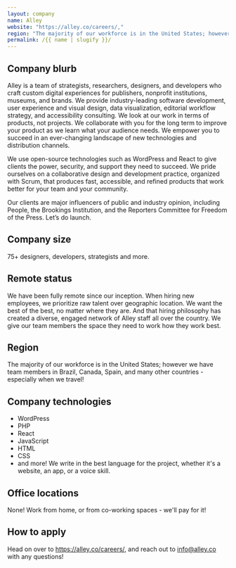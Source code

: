 ```yaml
---
layout: company
name: Alley
website: "https://alley.co/careers/,"
region: "The majority of our workforce is in the United States; however we have team members in Brazil, Canada, Spain, and many other countries - especially when we travel!"
permalink: /{{ name | slugify }}/
---
```


## Company blurb

Alley is a team of strategists, researchers, designers, and developers who craft custom digital experiences for publishers, nonprofit institutions, museums, and brands. We provide industry-leading software development, user experience and visual design, data visualization, editorial workflow strategy, and accessibility consulting. We look at our work in terms of products, not projects. We collaborate with you for the long term to improve your product as we learn what your audience needs. We empower you to succeed in an ever-changing landscape of new technologies and distribution channels.

We use open-source technologies such as WordPress and React to give clients the power, security, and support they need to succeed. We pride ourselves on a collaborative design and development practice, organized with Scrum, that produces fast, accessible, and refined products that work better for your team and your community.

Our clients are major influencers of public and industry opinion, including People, the Brookings Institution, and the Reporters Committee for Freedom of the Press. Let’s do launch.

## Company size

75+ designers, developers, strategists and more.

## Remote status

We have been fully remote since our inception. When hiring new employees, we prioritize raw talent over geographic location. We want the best of the best, no matter where they are. And that hiring philosophy has created a diverse, engaged network of Alley staff all over the country. We give our team members the space they need to work how they work best.  

## Region

The majority of our workforce is in the United States; however we have team members in Brazil, Canada, Spain, and many other countries - especially when we travel!

## Company technologies

* WordPress
* PHP
* React
* JavaScript
* HTML
* CSS
* and more! We write in the best language for the project, whether it's a website, an app, or a voice skill.

## Office locations

None! Work from home, or from co-working spaces - we'll pay for it!

## How to apply

Head on over to https://alley.co/careers/, and reach out to [info@alley.co](mailto:info@alley.co) with any questions!